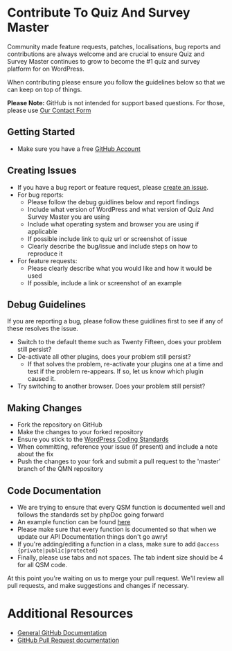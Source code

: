 # Contribute To Quiz And Survey Master

Community made feature requests, patches, localisations, bug reports and contributions are always welcome and are crucial to ensure Quiz and Survey Master continues to grow to become the #1 quiz and survey platform for on WordPress.

When contributing please ensure you follow the guidelines below so that we can keep on top of things.

__Please Note:__ GitHub is not intended for support based questions. For those, please use [Our Contact Form](http://quizandsurveymaster.com/contact-us/)

## Getting Started
* Make sure you have a free [GitHub Account](https://github.com/signup/free)

## Creating Issues
* If you have a bug report or feature request, please [create an issue](https://github.com/fpcorso/quiz_master_next/issues).
* For bug reports:
	* Please follow the debug guidlines below and report findings
	* Include what version of WordPress and what version of Quiz And Survey Master you are using
	* Include what operating system and browser you are using if applicable
	* If possible include link to quiz url or screenshot of issue
	* Clearly describe the bug/issue and include steps on how to reproduce it
* For feature requests:
	* Please clearly describe what you would like and how it would be used
	* If possible, include a link or screenshot of an example

## Debug Guidelines

If you are reporting a bug, please follow these guidlines first to see if any of these resolves the issue.
* Switch to the default theme such as Twenty Fifteen, does your problem still persist?
* De-activate all other plugins, does your problem still persist?
	* If that solves the problem, re-activate your plugins one at a time and test if the problem re-appears. If so, let us know which plugin caused it.
* Try switching to another browser. Does your problem still persist?

## Making Changes

* Fork the repository on GitHub
* Make the changes to your forked repository
* Ensure you stick to the [WordPress Coding Standards](https://codex.wordpress.org/WordPress_Coding_Standards)
* When committing, reference your issue (if present) and include a note about the fix
* Push the changes to your fork and submit a pull request to the 'master' branch of the QMN repository

## Code Documentation

* We are trying to ensure that every QSM function is documented well and follows the standards set by phpDoc going forward
* An example function can be found [here](https://gist.github.com/sunnyratilal/5308969)
* Please make sure that every function is documented so that when we update our API Documentation things don't go awry!
* If you're adding/editing a function in a class, make sure to add `@access {private|public|protected}`
* Finally, please use tabs and not spaces. The tab indent size should be 4 for all QSM code.

At this point you're waiting on us to merge your pull request. We'll review all pull requests, and make suggestions and changes if necessary.

# Additional Resources
* [General GitHub Documentation](http://help.github.com/)
* [GitHub Pull Request documentation](http://help.github.com/send-pull-requests/)
